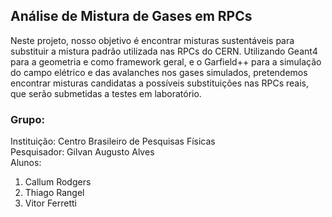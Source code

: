 ## Análise de Mistura de Gases em RPCs

Neste projeto, nosso objetivo é encontrar misturas sustentáveis para substituir
a mistura padrão utilizada nas RPCs do CERN. Utilizando Geant4 para a geometria
e como framework geral, e o Garfield++ para a simulação do campo elétrico e das
avalanches nos gases simulados, pretendemos encontrar misturas candidatas a possíveis
substituições nas RPCs reais, que serão submetidas a testes em laboratório.

### Grupo:

Instituição: Centro Brasileiro de Pesquisas Físicas\
Pesquisador: Gilvan Augusto Alves\
Alunos:
1. Callum Rodgers
2. Thiago Rangel
2. Vitor Ferretti
